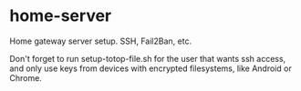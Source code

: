 # home-server

Home gateway server setup. SSH, Fail2Ban, etc.

Don't forget to run setup-totop-file.sh for the user that wants ssh access, and only use keys from devices with encrypted filesystems, like Android or Chrome.

